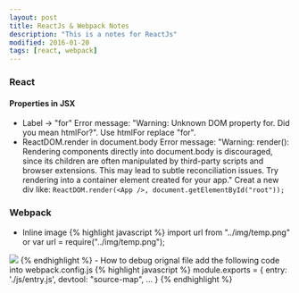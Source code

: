 ```yaml
---
layout: post
title: ReactJs & Webpack Notes
description: "This is a notes for ReactJs"
modified: 2016-01-20
tags: [react, webpack]
---
```

### React

#### Properties in JSX
- Label -> "for"
  Error message: "Warning: Unknown DOM property for. Did you mean htmlFor?".
  Use htmlFor replace "for".
- ReactDOM.render in document.body
  Error message: "Warning: render(): Rendering components directly into document.body is discouraged, since its children are often manipulated by third-party scripts and browser extensions. This may lead to subtle reconciliation issues. Try rendering into a container element created for your app."
  Creat a new div like:
`
ReactDOM.render(<App />, document.getElementById("root"));
`

### Webpack
- Inline image
{% highlight javascript %}
import url from "../img/temp.png"
or
var url = require("../img/temp.png");

<img src={url} />
{% endhighlight %}
- How to debug orignal file
  add the following code into webpack.config.js
{% highlight javascript %}
module.exports = {
    entry: './js/entry.js',
    devtool: "source-map",
    ...
}
{% endhighlight %}
